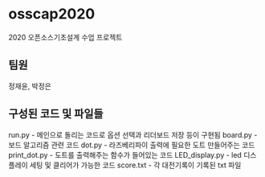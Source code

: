 # osscap2020
2020 오픈소스기초설계 수업 프로젝트

## 팀원
정재윤, 박정은

## 구성된 코드 및 파일들
run.py - 메인으로 돌리는 코드로 옵션 선택과 리더보드 저장 등이 구현됨
board.py - 보드 알고리즘 관련 코드
dot.py - 라즈베리파이 출력에 필요한 도트 만들어주는 코드
print_dot.py - 도트를 출력해주는 함수가 들어있는 코드
LED_display.py - led 디스플레이 세팅 및 클리어가 가능한 코드
score.txt - 각 대전기록이 기록된 txt 파일
